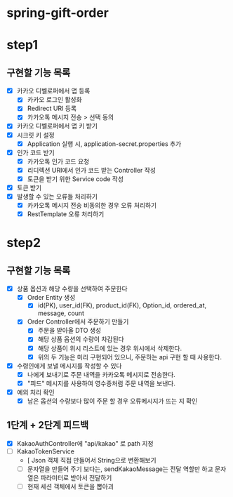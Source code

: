 # spring-gift-order

# step1

## 구현할 기능 목록
- [x] 카카오 디벨로퍼에서 앱 등록
  - [x] 카카오 로그인 활성화
  - [x] Redirect URI 등록
  - [x] 카카오톡 메시지 전송 > 선택 동의
- [x] 카카오 디벨로퍼에서 앱 키 받기
- [x] 시크릿 키 설정
  - [x] Application 실행 시, application-secret.properties 추가
- [x] 인가 코드 받기
  - [x] 카카오톡 인가 코드 요청
  - [x] 리디렉션 URI에서 인가 코드 받는 Controller 작성
  - [x] 토큰을 받기 위한 Service code 작성
- [x] 토큰 받기
- [x] 발생할 수 있는 오류들 처리하기
  - [x] 카카오톡 메시지 전송 비동의한 경우 오류 처리하기
  - [x] RestTemplate 오류 처리하기

# step2

## 구현할 기능 목록
- [x] 상품 옵션과 해당 수량을 선택하여 주문한다
  - [x] Order Entity 생성
    - [x] id(PK), user_id(FK), product_id(FK), Option_id, ordered_at, message, count
  - [x] Order Controller에서 주문하기 만들기
    - [x] 주문을 받아올 DTO 생성
    - [x] 해당 상품 옵션의 수량이 차감된다
    - [x] 해당 상품이 위시 리스트에 있는 경우 위시에서 삭제한다.
    - [x] 위의 두 기능은 미리 구현되어 있으니, 주문하는 api 구현 할 때 사용한다.

- [x] 수령인에게 보낼 메시지를 작성할 수 있다
  - [x] 나에게 보내기로 주문 내역을 카카오톡 메시지로 전송한다.
  - [x] "피드" 메시지를 사용하여 영수증처럼 주문 내역을 보낸다.
  
- [x] 예외 처리 확인
  - [x] 남은 옵션의 수량보다 많이 주문 할 경우 오류메시지가 뜨는 지 확인

## 1단계 + 2단계 피드백
- [x] KakaoAuthController에 "api/kakao" 로 path 지정
- [ ] KakaoTokenService
  - [ Json 객체 직접 만들어서 String으로 변환해보기
  - [ ] 문자열을 만들어 주기 보다는, sendKakaoMessage는 전달 역할만 하고 문자열은 파라미터로 받아서 전달하기
  - [ ] 현재 세션 객체에서 토큰을 뽑아괴